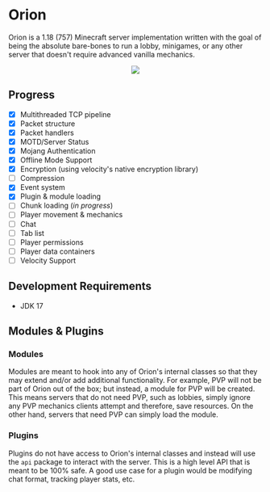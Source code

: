 # Orion

Orion is a 1.18 (757) Minecraft server implementation written with the goal of being the absolute bare-bones to run a
lobby, minigames, or any other server that doesn't require advanced vanilla mechanics.

<p align="center">
  <img src="https://user-images.githubusercontent.com/38387876/148739079-b49bf96a-86e1-4425-a600-b709c60524bc.png" />
</p>

## Progress

- [x] Multithreaded TCP pipeline
- [x] Packet structure
- [x] Packet handlers
- [x] MOTD/Server Status
- [x] Mojang Authentication
- [x] Offline Mode Support
- [x] Encryption (using velocity's native encryption library)
- [ ] Compression
- [x] Event system
- [x] Plugin & module loading
- [ ] Chunk loading (*in progress*)
- [ ] Player movement & mechanics
- [ ] Chat
- [ ] Tab list
- [ ] Player permissions
- [ ] Player data containers
- [ ] Velocity Support

## Development Requirements

- JDK 17

## Modules & Plugins

### Modules

Modules are meant to hook into any of Orion's internal classes so that they may extend and/or add additional
functionality. For example, PVP will not be part of Orion out of the box; but instead, a module for PVP will be created.
This means servers that do not need PVP, such as lobbies, simply ignore any PVP mechanics clients attempt and therefore,
save resources. On the other hand, servers that need PVP can simply load the module.

### Plugins

Plugins do not have access to Orion's internal classes and instead will use the `api` package to interact with the
server. This is a high level API that is meant to be 100% safe. A good use case for a plugin would be modifying chat
format, tracking player stats, etc. 

